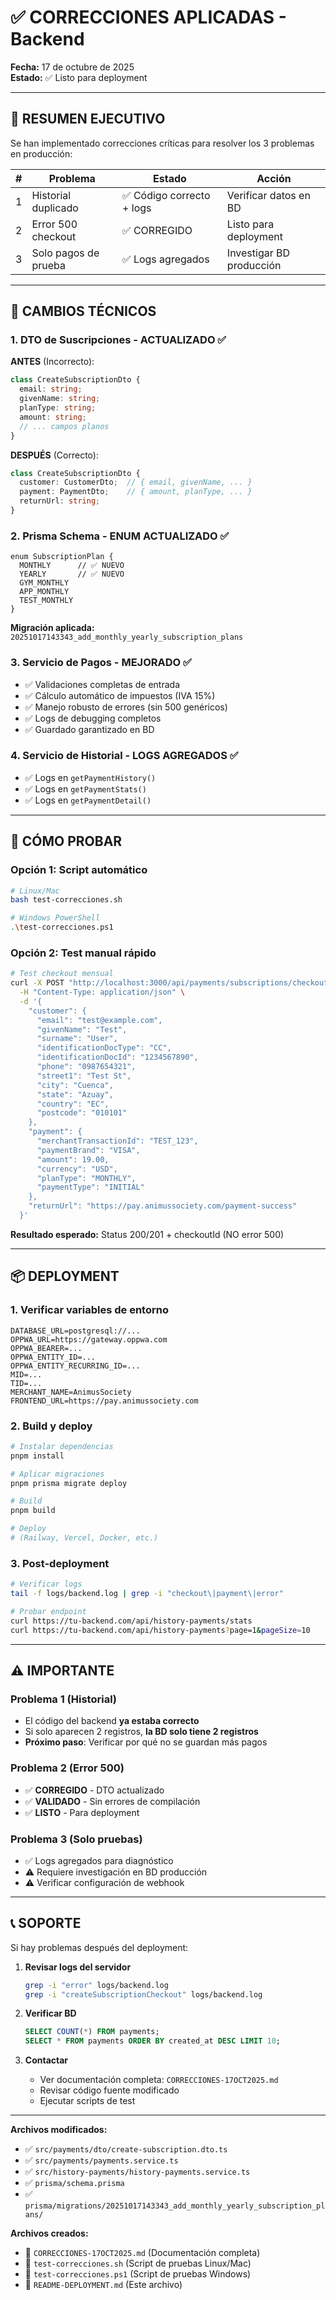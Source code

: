 # ✅ CORRECCIONES APLICADAS - Backend

**Fecha:** 17 de octubre de 2025  
**Estado:** ✅ Listo para deployment

---

## 🎯 RESUMEN EJECUTIVO

Se han implementado correcciones críticas para resolver los 3 problemas en producción:

| # | Problema | Estado | Acción |
|---|----------|--------|--------|
| 1 | Historial duplicado | ✅ Código correcto + logs | Verificar datos en BD |
| 2 | Error 500 checkout | ✅ CORREGIDO | Listo para deployment |
| 3 | Solo pagos de prueba | ✅ Logs agregados | Investigar BD producción |

---

## 🔧 CAMBIOS TÉCNICOS

### 1. DTO de Suscripciones - ACTUALIZADO ✅

**ANTES** (Incorrecto):
```typescript
class CreateSubscriptionDto {
  email: string;
  givenName: string;
  planType: string;
  amount: string;
  // ... campos planos
}
```

**DESPUÉS** (Correcto):
```typescript
class CreateSubscriptionDto {
  customer: CustomerDto;  // { email, givenName, ... }
  payment: PaymentDto;    // { amount, planType, ... }
  returnUrl: string;
}
```

### 2. Prisma Schema - ENUM ACTUALIZADO ✅

```prisma
enum SubscriptionPlan {
  MONTHLY      // ✅ NUEVO
  YEARLY       // ✅ NUEVO
  GYM_MONTHLY
  APP_MONTHLY
  TEST_MONTHLY
}
```

**Migración aplicada:** `20251017143343_add_monthly_yearly_subscription_plans`

### 3. Servicio de Pagos - MEJORADO ✅

- ✅ Validaciones completas de entrada
- ✅ Cálculo automático de impuestos (IVA 15%)
- ✅ Manejo robusto de errores (sin 500 genéricos)
- ✅ Logs de debugging completos
- ✅ Guardado garantizado en BD

### 4. Servicio de Historial - LOGS AGREGADOS ✅

- ✅ Logs en `getPaymentHistory()`
- ✅ Logs en `getPaymentStats()`
- ✅ Logs en `getPaymentDetail()`

---

## 🧪 CÓMO PROBAR

### Opción 1: Script automático
```bash
# Linux/Mac
bash test-correcciones.sh

# Windows PowerShell
.\test-correcciones.ps1
```

### Opción 2: Test manual rápido
```bash
# Test checkout mensual
curl -X POST "http://localhost:3000/api/payments/subscriptions/checkout" \
  -H "Content-Type: application/json" \
  -d '{
    "customer": {
      "email": "test@example.com",
      "givenName": "Test",
      "surname": "User",
      "identificationDocType": "CC",
      "identificationDocId": "1234567890",
      "phone": "0987654321",
      "street1": "Test St",
      "city": "Cuenca",
      "state": "Azuay",
      "country": "EC",
      "postcode": "010101"
    },
    "payment": {
      "merchantTransactionId": "TEST_123",
      "paymentBrand": "VISA",
      "amount": 19.00,
      "currency": "USD",
      "planType": "MONTHLY",
      "paymentType": "INITIAL"
    },
    "returnUrl": "https://pay.animussociety.com/payment-success"
  }'
```

**Resultado esperado:** Status 200/201 + checkoutId (NO error 500)

---

## 📦 DEPLOYMENT

### 1. Verificar variables de entorno

```env
DATABASE_URL=postgresql://...
OPPWA_URL=https://gateway.oppwa.com
OPPWA_BEARER=...
OPPWA_ENTITY_ID=...
OPPWA_ENTITY_RECURRING_ID=...
MID=...
TID=...
MERCHANT_NAME=AnimusSociety
FRONTEND_URL=https://pay.animussociety.com
```

### 2. Build y deploy

```bash
# Instalar dependencias
pnpm install

# Aplicar migraciones
pnpm prisma migrate deploy

# Build
pnpm build

# Deploy
# (Railway, Vercel, Docker, etc.)
```

### 3. Post-deployment

```bash
# Verificar logs
tail -f logs/backend.log | grep -i "checkout\|payment\|error"

# Probar endpoint
curl https://tu-backend.com/api/history-payments/stats
curl https://tu-backend.com/api/history-payments?page=1&pageSize=10
```

---

## ⚠️ IMPORTANTE

### Problema 1 (Historial)
- El código del backend **ya estaba correcto**
- Si solo aparecen 2 registros, **la BD solo tiene 2 registros**
- **Próximo paso**: Verificar por qué no se guardan más pagos

### Problema 2 (Error 500)
- ✅ **CORREGIDO** - DTO actualizado
- ✅ **VALIDADO** - Sin errores de compilación
- ✅ **LISTO** - Para deployment

### Problema 3 (Solo pruebas)
- ✅ Logs agregados para diagnóstico
- ⚠️ Requiere investigación en BD producción
- ⚠️ Verificar configuración de webhook

---

## 📞 SOPORTE

Si hay problemas después del deployment:

1. **Revisar logs del servidor**
   ```bash
   grep -i "error" logs/backend.log
   grep -i "createSubscriptionCheckout" logs/backend.log
   ```

2. **Verificar BD**
   ```sql
   SELECT COUNT(*) FROM payments;
   SELECT * FROM payments ORDER BY created_at DESC LIMIT 10;
   ```

3. **Contactar**
   - Ver documentación completa: `CORRECCIONES-17OCT2025.md`
   - Revisar código fuente modificado
   - Ejecutar scripts de test

---

**Archivos modificados:**
- ✅ `src/payments/dto/create-subscription.dto.ts`
- ✅ `src/payments/payments.service.ts`
- ✅ `src/history-payments/history-payments.service.ts`
- ✅ `prisma/schema.prisma`
- ✅ `prisma/migrations/20251017143343_add_monthly_yearly_subscription_plans/`

**Archivos creados:**
- 📄 `CORRECCIONES-17OCT2025.md` (Documentación completa)
- 📄 `test-correcciones.sh` (Script de pruebas Linux/Mac)
- 📄 `test-correcciones.ps1` (Script de pruebas Windows)
- 📄 `README-DEPLOYMENT.md` (Este archivo)
